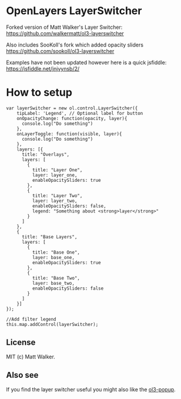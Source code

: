 # OpenLayers LayerSwitcher

Forked version of Matt Walker's Layer Switcher: https://github.com/walkermatt/ol3-layerswitcher

Also includes SooKoll's fork which added opacity sliders https://github.com/sookoll/ol3-layerswitcher

Examples have not been updated however here is a quick jsfiddle: https://jsfiddle.net/jnjvynsb/2/

# How to setup


    var layerSwitcher = new ol.control.LayerSwitcher({
        tipLabel: 'Legend', // Optional label for button
        onOpacityChange: function(opacity, layer){
          console.log("Do something")
        },
        onLayerToggle: function(visible, layer){
          console.log("Do something")
        },
        layers: [{
          title: "Overlays",
          layers: [
            {
              title: "Layer One",
              layer: layer_one,
              enableOpacitySliders: true
            },
            {
              title: "Layer Two",
              layer: layer_two,
              enableOpacitySliders: false,
              legend: "Something about <strong>layer</strong>"
            }
          ]
        },
        {
          title: "Base Layers",
          layers: [
            {
              title: "Base One",
              layer: base_one,
              enableOpacitySliders: true
            },
            {
              title: "Base Two",
              layer: base_two,
              enableOpacitySliders: false
            }
          ]
        }]
    });

    //Add filter legend
    this.map.addControl(layerSwitcher);

## License

MIT (c) Matt Walker.

## Also see

If you find the layer switcher useful you might also like the
[ol3-popup](https://github.com/walkermatt/ol3-popup).

